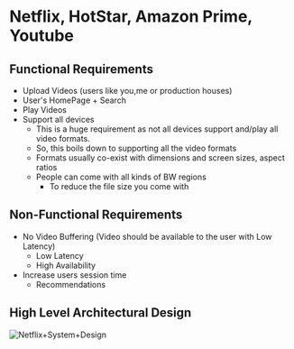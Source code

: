 # Netflix, HotStar, Amazon Prime, Youtube

## Functional Requirements

- Upload Videos (users like you,me or production houses)
- User's HomePage + Search
- Play Videos
- Support all devices
  - This is a huge requirement as not all devices support and/play all video formats.
  - So, this boils down to supporting all the video formats
  - Formats usually co-exist with dimensions and screen sizes, aspect ratios
  - People can come with all kinds of BW regions
    - To reduce the file size you come with 

## Non-Functional Requirements
- No Video Buffering (Video should be available to the user with Low Latency)
  - Low Latency
  - High Availability
- Increase users session time 
  - Recommendations

## High Level Architectural Design

![Netflix+System+Design](https://user-images.githubusercontent.com/34048837/143183624-de47c4a3-9e35-4a7d-bc8a-4af71d32a280.png)

